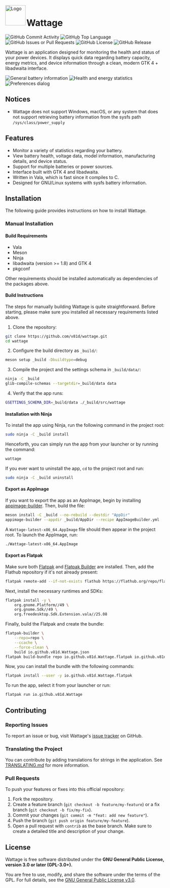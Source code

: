 <img align="left" src="data/icons/hicolor/scalable/apps/io.github.v81d.Wattage.svg" alt="Logo" width="64"/> 

# Wattage

![GitHub Commit Activity](https://img.shields.io/github/commit-activity/w/v81d/wattage)
![GitHub Top Language](https://img.shields.io/github/languages/top/v81d/wattage)
![GitHub Issues or Pull Requests](https://img.shields.io/github/issues/v81d/wattage)
![GitHub License](https://img.shields.io/github/license/v81d/wattage)
![GitHub Release](https://img.shields.io/github/v/release/v81d/wattage)

Wattage is an application designed for monitoring the health and status of your power devices. It displays quick data regarding battery capacity, energy metrics, and device information through a clean, modern GTK 4 + libadwaita interface.

![General battery information](demo/screenshot_0.png)
![Health and energy statistics](demo/screenshot_1.png)
![Preferences dialog](demo/screenshot_2.png)

## Notices

- Wattage does not support Windows, macOS, or any system that does not support retrieving battery information from the sysfs path `/sys/class/power_supply`

## Features

- Monitor a variety of statistics regarding your battery.
- View battery health, voltage data, model information, manufacturing details, and device status.
- Support for multiple batteries or power sources.
- Interface built with GTK 4 and libadwaita.
- Written in Vala, which is fast since it compiles to C.
- Designed for GNU/Linux systems with sysfs battery information.

## Installation

The following guide provides instructions on how to install Wattage.

### Manual Installation

#### Build Requirements

- Vala
- Meson
- Ninja
- libadwaita (version >= 1.8) and GTK 4
- pkgconf

Other requirements should be installed automatically as dependencies of the packages above.

#### Build Instructions

The steps for manually building Wattage is quite straightforward. Before starting, please make sure you installed all necessary requirements listed above.

1. Clone the repository:

```bash
git clone https://github.com/v81d/wattage.git
cd wattage
```

2. Configure the build directory as `_build/`:

```bash
meson setup _build -Dbuildtype=debug
```

3. Compile the project and the settings schema in `_build/data/`:

```bash
ninja -C _build
glib-compile-schemas --targetdir=_build/data data
```

4. Verify that the app runs:

```bash
GSETTINGS_SCHEMA_DIR=_build/data ./_build/src/wattage
```

#### Installation with Ninja

To install the app using Ninja, run the following command in the project root:

```bash
sudo ninja -C _build install
```

Henceforth, you can simply run the app from your launcher or by running the command:

```bash
wattage
```

If you ever want to uninstall the app, `cd` to the project root and run:

```bash
sudo ninja -C _build uninstall
```

#### Export as AppImage

If you want to export the app as an AppImage, begin by installing [appimage-builder](https://github.com/AppImageCrafters/appimage-builder). Then, build the file:

```bash
meson install -C _build --no-rebuild --destdir "AppDir"
appimage-builder --appdir _build/AppDir --recipe AppImageBuilder.yml
```

A `Wattage-latest-x86_64.AppImage` file should then appear in the project root. To launch the AppImage, run:

```bash
./Wattage-latest-x86_64.AppImage
```

#### Export as Flatpak

Make sure both [Flatpak](https://flatpak.org) and [Flatpak Builder](https://github.com/flatpak/flatpak-builder) are installed. Then, add the Flathub repository if it's not already present:

```bash
flatpak remote-add --if-not-exists flathub https://flathub.org/repo/flathub.flatpakrepo
```

Next, install the necessary runtimes and SDKs:

```bash
flatpak install -y \
    org.gnome.Platform//49 \
    org.gnome.Sdk//49 \
    org.freedesktop.Sdk.Extension.vala//25.08
```

Finally, build the Flatpak and create the bundle:

```bash
flatpak-builder \
    --repo=repo \
    --ccache \
    --force-clean \
    build io.github.v81d.Wattage.json
flatpak build-bundle repo io.github.v81d.Wattage.flatpak io.github.v81d.Wattage
```

Now, you can install the bundle with the following commands:

```bash
flatpak install --user -y io.github.v81d.Wattage.flatpak
```

To run the app, select it from your launcher or run:

```bash
flatpak run io.github.v81d.Wattage
```

## Contributing

### Reporting Issues

To report an issue or bug, visit Wattage's [issue tracker](https://github.com/v81d/wattage/issues) on GitHub.

### Translating the Project

You can contribute by adding translations for strings in the application. See [TRANSLATING.md](TRANSLATING.md) for more information.

### Pull Requests

To push your features or fixes into this official repository:

1. Fork the repository.
2. Create a feature branch (`git checkout -b feature/my-feature`) or a fix branch (`git checkout -b fix/my-fix`).
3. Commit your changes (`git commit -m "feat: add new feature"`).
4. Push the branch (`git push origin feature/my-feature`).
5. Open a pull request with `contrib` as the base branch. Make sure to create a detailed title and description of your change.

## License

Wattage is free software distributed under the **GNU General Public License, version 3.0 or later (GPL-3.0+).**

You are free to use, modify, and share the software under the terms of the GPL.
For full details, see the [GNU General Public License v3.0](https://www.gnu.org/licenses/gpl-3.0.html).
